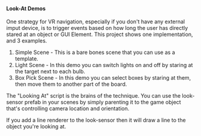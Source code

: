 #### Look-At Demos
One strategy for VR navigation, especially if you don't have any external imput device, is to trigger events based on how long the user has directly stared at an object or GUI Element.  This project shows one implementation, and 3 examples.

1. Simple Scene - This is a bare bones scene that you can use as a template.
2. Light Scene - In this demo you can switch lights on and off by staring at the target next to each bulb.
3. Box Pick Scene - In this demo you can select boxes by staring at them, then move them to another part of the board.

The "Looking At" script is the brains of the technique.  You can use the look-sensor prefab in your scenes by simply parenting it to the game object that's controlling camera location and orientation.

If you add a line renderer to the look-sensor then it will draw a line to the object you're looking at.
